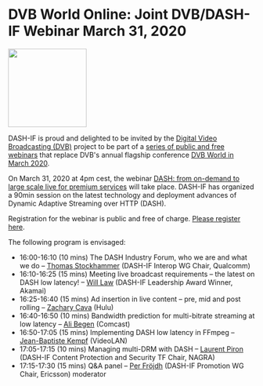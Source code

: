 
# DVB World Online: Joint DVB/DASH-IF Webinar March 31, 2020 

<a href="https://dvb.org/webinar/webinar-dash-from-on-demand-to-large-scale-live-for-premium-services/" target="_blank" rel="noopener noreferrer"><img height="160px"  src="https://dashif.org/img/dvbworld2020_blue_642x428.png" alt="" /></a>
 
DASH-IF is proud and delighted to be invited by the <a href="http://www.dvb.org">Digital Video Broadcasting (DVB)</a> project to be part of a <a href="https://dvb.org/news-events/webinars"> series of public and free webinars</a> that replace DVB's annual flagship conference <a href="http://www.dvbworld.org">DVB World in March 2020</a>.

On March 31, 2020 at 4pm cest, the webinar <a href="https://dvb.org/webinar/webinar-dash-from-on-demand-to-large-scale-live-for-premium-services/">DASH: from on-demand to large scale live for premium services</a> will take place. DASH-IF has organized a 90min session on the latest technology and deployment advances of Dynamic Adaptive Streaming over HTTP (DASH). 

Registration for the webinar is public and free of charge. <a href="https://zoom.us/webinar/register/WN_xWoas5ruSOyMdbJ9vyNvIQ">Please register here</a>.

The following program is envisaged:
* 16:00-16:10 (10 mins)	The DASH Industry Forum, who we are and what we do – <a href="https://www.linkedin.com/in/stockhammer">Thomas Stockhammer</a> (DASH-IF Interop WG Chair, Qualcomm)
* 16:10-16:25 (15 mins)	Meeting live broadcast requirements – the latest on DASH low latency! – <a href="https://www.linkedin.com/in/wilaw/">Will Law</a> (DASH-IF Leadership Award Winner, Akamai)
* 16:25-16:40 (15 mins)	Ad insertion in live content – pre, mid and post rolling – <a href="https://www.linkedin.com/in/zachary-cava-73a99b45/">Zachary Cava</a> (Hulu)
* 16:40-16:50 (10 mins)	Bandwidth prediction for multi-bitrate streaming at low latency – <a href="https://www.linkedin.com/in/acbegen/">Ali Begen</a> (Comcast)
* 16:50-17:05 (15 mins)	Implementing DASH low latency in FFmpeg – <a href="https://www.linkedin.com/in/jbkempf/">Jean-Baptiste Kempf</a> (VideoLAN)
* 17:05-17:15 (10 mins)	Managing multi-DRM with DASH – <a href="https://www.linkedin.com/in/laurentpiron/">Laurent Piron</a> (DASH-IF Content Protection and Security TF Chair, NAGRA)
* 17:15-17:30 (15 mins)	Q&A panel – <a href="https://www.linkedin.com/in/per-frojdh/">Per Fröjdh</a> (DASH-IF Promotion WG Chair, Ericsson) moderator
